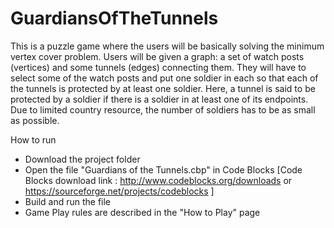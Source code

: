 # GuardiansOfTheTunnels
This is a puzzle game where the users will be basically solving the minimum vertex cover problem. Users will be given a graph: a set of watch posts (vertices) and some  tunnels (edges) connecting them. They will have to select some of the watch posts and put one soldier in each so that each of the tunnels is protected by at least one soldier. Here, a tunnel is said to be protected by a soldier if there is a soldier in at least one of its endpoints. Due to limited country resource, the number of soldiers has to be as small as possible.

How to run 
* Download the project folder
* Open the file "Guardians of the Tunnels.cbp" in Code Blocks
[Code Blocks download link : http://www.codeblocks.org/downloads or https://sourceforge.net/projects/codeblocks ]
* Build and run the file
* Game Play rules are described in the "How to Play" page
